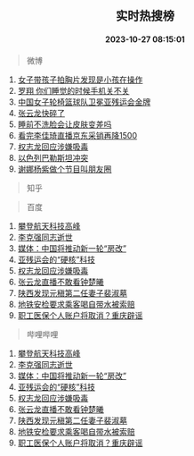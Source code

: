 <div align="center"><h2>实时热搜榜</h2><h4>2023-10-27 08:15:01</h4></div>

> 微博  

1. [女子带孩子拍胸片发现是小孩在操作](https://s.weibo.com/weibo?q=%23%E5%A5%B3%E5%AD%90%E5%B8%A6%E5%AD%A9%E5%AD%90%E6%8B%8D%E8%83%B8%E7%89%87%E5%8F%91%E7%8E%B0%E6%98%AF%E5%B0%8F%E5%AD%A9%E5%9C%A8%E6%93%8D%E4%BD%9C%23&t=31&band_rank=1&Refer=top)<br />
2. [罗翔 你们睡觉的时候手机关不关](https://s.weibo.com/weibo?q=%E7%BD%97%E7%BF%94%20%E4%BD%A0%E4%BB%AC%E7%9D%A1%E8%A7%89%E7%9A%84%E6%97%B6%E5%80%99%E6%89%8B%E6%9C%BA%E5%85%B3%E4%B8%8D%E5%85%B3&t=31&band_rank=2&Refer=top)<br />
3. [中国女子轮椅篮球队卫冕亚残运会金牌](https://s.weibo.com/weibo?q=%23%E4%B8%AD%E5%9B%BD%E5%A5%B3%E5%AD%90%E8%BD%AE%E6%A4%85%E7%AF%AE%E7%90%83%E9%98%9F%E5%8D%AB%E5%86%95%E4%BA%9A%E6%AE%8B%E8%BF%90%E4%BC%9A%E9%87%91%E7%89%8C%23&t=31&band_rank=3&Refer=top)<br />
4. [张云龙快碎了](https://s.weibo.com/weibo?q=%23%E5%BC%A0%E4%BA%91%E9%BE%99%E5%BF%AB%E7%A2%8E%E4%BA%86%23&t=31&band_rank=4&Refer=top)<br />
5. [睡前不洗脸会让皮肤变差吗](https://s.weibo.com/weibo?q=%23%E7%9D%A1%E5%89%8D%E4%B8%8D%E6%B4%97%E8%84%B8%E4%BC%9A%E8%AE%A9%E7%9A%AE%E8%82%A4%E5%8F%98%E5%B7%AE%E5%90%97%23&t=31&band_rank=5&Refer=top)<br />
6. [看完李佳琦直播京东采销再降1500](https://s.weibo.com/weibo?q=%23%E7%9C%8B%E5%AE%8C%E6%9D%8E%E4%BD%B3%E7%90%A6%E7%9B%B4%E6%92%AD%E4%BA%AC%E4%B8%9C%E9%87%87%E9%94%80%E5%86%8D%E9%99%8D1500%23&t=31&band_rank=6&Refer=top)<br />
7. [权志龙回应涉嫌吸毒](https://s.weibo.com/weibo?q=%23%E6%9D%83%E5%BF%97%E9%BE%99%E5%9B%9E%E5%BA%94%E6%B6%89%E5%AB%8C%E5%90%B8%E6%AF%92%23&t=31&band_rank=7&Refer=top)<br />
8. [以色列巴勒斯坦冲突](https://s.weibo.com/weibo?q=%23%E4%BB%A5%E8%89%B2%E5%88%97%E5%B7%B4%E5%8B%92%E6%96%AF%E5%9D%A6%E5%86%B2%E7%AA%81%23&t=31&band_rank=8&Refer=top)<br />
9. [谢娜杨紫做个节目叫朋友圈](https://s.weibo.com/weibo?q=%23%E8%B0%A2%E5%A8%9C%E6%9D%A8%E7%B4%AB%E5%81%9A%E4%B8%AA%E8%8A%82%E7%9B%AE%E5%8F%AB%E6%9C%8B%E5%8F%8B%E5%9C%88%23&t=31&band_rank=9&Refer=top)<br />

> 知乎  


> 百度  

1. [攀登航天科技高峰](https://www.baidu.com/s?wd=%E6%94%80%E7%99%BB%E8%88%AA%E5%A4%A9%E7%A7%91%E6%8A%80%E9%AB%98%E5%B3%B0&sa=fyb_news&rsv_dl=fyb_news)<br />
2. [李克强同志逝世](https://www.baidu.com/s?wd=%E6%9D%8E%E5%85%8B%E5%BC%BA%E5%90%8C%E5%BF%97%E9%80%9D%E4%B8%96&sa=fyb_news&rsv_dl=fyb_news)<br />
3. [媒体：中国将推动新一轮“房改”](https://www.baidu.com/s?wd=%E5%AA%92%E4%BD%93%EF%BC%9A%E4%B8%AD%E5%9B%BD%E5%B0%86%E6%8E%A8%E5%8A%A8%E6%96%B0%E4%B8%80%E8%BD%AE%E2%80%9C%E6%88%BF%E6%94%B9%E2%80%9D&sa=fyb_news&rsv_dl=fyb_news)<br />
4. [亚残运会的“硬核”科技](https://www.baidu.com/s?wd=%E4%BA%9A%E6%AE%8B%E8%BF%90%E4%BC%9A%E7%9A%84%E2%80%9C%E7%A1%AC%E6%A0%B8%E2%80%9D%E7%A7%91%E6%8A%80&sa=fyb_news&rsv_dl=fyb_news)<br />
5. [权志龙回应涉嫌吸毒](https://www.baidu.com/s?wd=%E6%9D%83%E5%BF%97%E9%BE%99%E5%9B%9E%E5%BA%94%E6%B6%89%E5%AB%8C%E5%90%B8%E6%AF%92&sa=fyb_news&rsv_dl=fyb_news)<br />
6. [张云龙直播不敢看钟楚曦](https://www.baidu.com/s?wd=%E5%BC%A0%E4%BA%91%E9%BE%99%E7%9B%B4%E6%92%AD%E4%B8%8D%E6%95%A2%E7%9C%8B%E9%92%9F%E6%A5%9A%E6%9B%A6&sa=fyb_news&rsv_dl=fyb_news)<br />
7. [陕西发现元稹第二任妻子裴淑墓](https://www.baidu.com/s?wd=%E9%99%95%E8%A5%BF%E5%8F%91%E7%8E%B0%E5%85%83%E7%A8%B9%E7%AC%AC%E4%BA%8C%E4%BB%BB%E5%A6%BB%E5%AD%90%E8%A3%B4%E6%B7%91%E5%A2%93&sa=fyb_news&rsv_dl=fyb_news)<br />
8. [地铁安检要求乘客喝自带水被索赔](https://www.baidu.com/s?wd=%E5%9C%B0%E9%93%81%E5%AE%89%E6%A3%80%E8%A6%81%E6%B1%82%E4%B9%98%E5%AE%A2%E5%96%9D%E8%87%AA%E5%B8%A6%E6%B0%B4%E8%A2%AB%E7%B4%A2%E8%B5%94&sa=fyb_news&rsv_dl=fyb_news)<br />
9. [职工医保个人账户将取消？重庆辟谣](https://www.baidu.com/s?wd=%E8%81%8C%E5%B7%A5%E5%8C%BB%E4%BF%9D%E4%B8%AA%E4%BA%BA%E8%B4%A6%E6%88%B7%E5%B0%86%E5%8F%96%E6%B6%88%EF%BC%9F%E9%87%8D%E5%BA%86%E8%BE%9F%E8%B0%A3&sa=fyb_news&rsv_dl=fyb_news)<br />

> 哔哩哔哩  

1. [攀登航天科技高峰](https://www.baidu.com/s?wd=%E6%94%80%E7%99%BB%E8%88%AA%E5%A4%A9%E7%A7%91%E6%8A%80%E9%AB%98%E5%B3%B0&sa=fyb_news&rsv_dl=fyb_news)<br />
2. [李克强同志逝世](https://www.baidu.com/s?wd=%E6%9D%8E%E5%85%8B%E5%BC%BA%E5%90%8C%E5%BF%97%E9%80%9D%E4%B8%96&sa=fyb_news&rsv_dl=fyb_news)<br />
3. [媒体：中国将推动新一轮“房改”](https://www.baidu.com/s?wd=%E5%AA%92%E4%BD%93%EF%BC%9A%E4%B8%AD%E5%9B%BD%E5%B0%86%E6%8E%A8%E5%8A%A8%E6%96%B0%E4%B8%80%E8%BD%AE%E2%80%9C%E6%88%BF%E6%94%B9%E2%80%9D&sa=fyb_news&rsv_dl=fyb_news)<br />
4. [亚残运会的“硬核”科技](https://www.baidu.com/s?wd=%E4%BA%9A%E6%AE%8B%E8%BF%90%E4%BC%9A%E7%9A%84%E2%80%9C%E7%A1%AC%E6%A0%B8%E2%80%9D%E7%A7%91%E6%8A%80&sa=fyb_news&rsv_dl=fyb_news)<br />
5. [权志龙回应涉嫌吸毒](https://www.baidu.com/s?wd=%E6%9D%83%E5%BF%97%E9%BE%99%E5%9B%9E%E5%BA%94%E6%B6%89%E5%AB%8C%E5%90%B8%E6%AF%92&sa=fyb_news&rsv_dl=fyb_news)<br />
6. [张云龙直播不敢看钟楚曦](https://www.baidu.com/s?wd=%E5%BC%A0%E4%BA%91%E9%BE%99%E7%9B%B4%E6%92%AD%E4%B8%8D%E6%95%A2%E7%9C%8B%E9%92%9F%E6%A5%9A%E6%9B%A6&sa=fyb_news&rsv_dl=fyb_news)<br />
7. [陕西发现元稹第二任妻子裴淑墓](https://www.baidu.com/s?wd=%E9%99%95%E8%A5%BF%E5%8F%91%E7%8E%B0%E5%85%83%E7%A8%B9%E7%AC%AC%E4%BA%8C%E4%BB%BB%E5%A6%BB%E5%AD%90%E8%A3%B4%E6%B7%91%E5%A2%93&sa=fyb_news&rsv_dl=fyb_news)<br />
8. [地铁安检要求乘客喝自带水被索赔](https://www.baidu.com/s?wd=%E5%9C%B0%E9%93%81%E5%AE%89%E6%A3%80%E8%A6%81%E6%B1%82%E4%B9%98%E5%AE%A2%E5%96%9D%E8%87%AA%E5%B8%A6%E6%B0%B4%E8%A2%AB%E7%B4%A2%E8%B5%94&sa=fyb_news&rsv_dl=fyb_news)<br />
9. [职工医保个人账户将取消？重庆辟谣](https://www.baidu.com/s?wd=%E8%81%8C%E5%B7%A5%E5%8C%BB%E4%BF%9D%E4%B8%AA%E4%BA%BA%E8%B4%A6%E6%88%B7%E5%B0%86%E5%8F%96%E6%B6%88%EF%BC%9F%E9%87%8D%E5%BA%86%E8%BE%9F%E8%B0%A3&sa=fyb_news&rsv_dl=fyb_news)<br />
